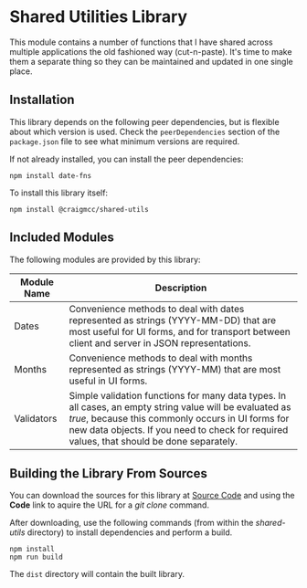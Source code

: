 # Shared Utilities Library

This module contains a number of functions that I have shared across multiple
applications the old fashioned way (cut-n-paste).  It's time to make them a
separate thing so they can be maintained and updated in one single place.

## Installation

This library depends on the following peer dependencies, but is flexible about
which version is used.  Check the `peerDependencies` section of the
`package.json` file to see what minimum versions are required.

If not already installed, you can install the peer dependencies:
```shell
npm install date-fns
```

To install this library itself:
```shell
npm install @craigmcc/shared-utils
```

## Included Modules

The following modules are provided by this library:

| Module Name | Description |
| ----------- | ----------- |
| Dates       | Convenience methods to deal with dates represented as strings (YYYY-MM-DD) that are most useful for UI forms, and for transport between client and server in JSON representations. |
| Months      | Convenience methods to deal with months represented as strings (YYYY-MM) that are most useful in UI forms. |
| Validators  | Simple validation functions for many data types.  In all cases, an empty string value will be evaluated as *true*, because this commonly occurs in UI forms for new data objects.  If you need to check for required values, that should be done separately. |

[//]: # (Detailed API documentation for these modules is)

[//]: # (available at [API Documentation]&#40;https://github.com/craigmcc/shared-utils/docs&#41;)

## Building the Library From Sources

You can download the sources for this library at
[Source Code](https://github.com/craigmcc/shared-utils)
and using the **Code** link to aquire the URL for a *git clone*
command.

After downloading, use the following commands (from within the
*shared-utils* directory) to install dependencies and perform a build.
```shell
npm install
npm run build
```

The `dist` directory will contain the built library.
